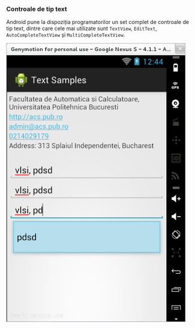 ### Controale de tip text

Android pune la dispoziția programatorilor un set complet de controale
de tip text, dintre care cele mai utilizate sunt `TextView`, `EditText`,
`AutoCompleteTextView` și `MultiCompleteTextView`.

![](images/text_samples.png)
